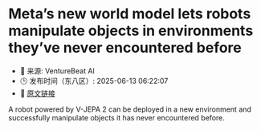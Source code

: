 # Meta’s new world model lets robots manipulate objects in environments they’ve never encountered before
- 📅 来源: VentureBeat AI
- 🕒 发布时间（东八区）: 2025-06-13 06:22:07
- 🔗 [原文链接](https://venturebeat.com/ai/metas-new-world-model-lets-robots-manipulate-objects-in-environments-theyve-never-encountered-before/)

A robot powered by V-JEPA 2 can be deployed in a new environment and successfully manipulate objects it has never encountered before.